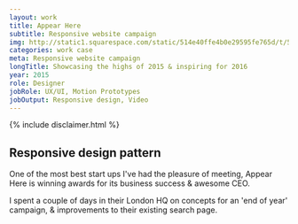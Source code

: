 ```yaml
---
layout: work
title: Appear Here
subtitle: Responsive website campaign
img: http://static1.squarespace.com/static/514e40ffe4b0e29595fe765d/t/5647bbb0e4b072d19f90d5f1/1447541681826/?format=750w
categories: work case
meta: Responsive website campaign
longTitle: Showcasing the highs of 2015 & inspiring for 2016
year: 2015
role: Designer
jobRole: UX/UI, Motion Prototypes
jobOutput: Responsive design, Video
---
```


<div class="wider">
	<div class="grid bigGapBott bigGapTop">
		{% include disclaimer.html %}
	</div>
</div>


<div class="wider">
		<div class="grid bigGapBott bigGapTop">
		      <div class="unit whole">
		        	<h2>Responsive design pattern</h2>
		      </div>
		      <div class="unit half">
			        <p class="lead w90">
			        	One of the most best start ups I've had the pleasure of meeting, Appear Here is winning awards for its business success &amp; awesome CEO. 
			        </p>
		       </div>
		      <div class="unit half">
			        <p class="lead w90">
			        	I spent a couple of days in their London HQ on concepts for an 'end of year' campaign, &amp; improvements to their existing search page.
			        </p>
		       </div>		       
		 </div>